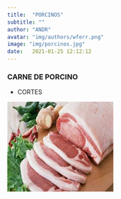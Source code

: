```yaml
---
title:  "PORCINOS"
subtitle: ""
author: "ANDR"
avatar: "img/authors/wferr.png"
image: "img/porcinos.jpg"
date:   2021-01-25 12:12:12
---
```


### CARNE DE PORCINO
- CORTES

![Caption for the picture.](img\porcinos/porcino.jpg)

